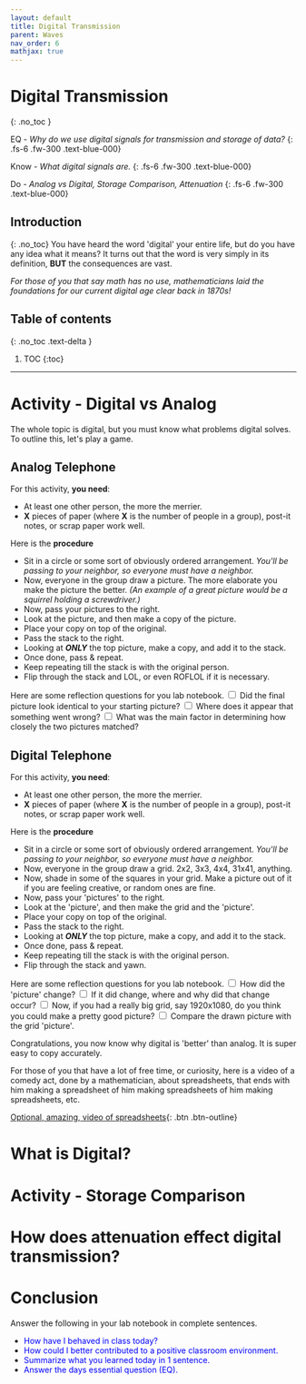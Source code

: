 ```yaml
---
layout: default
title: Digital Transmission
parent: Waves
nav_order: 6
mathjax: true
---
```


# Digital Transmission
{: .no_toc }

EQ - _Why do we use digital signals for transmission and storage of data?_
{: .fs-6 .fw-300 .text-blue-000} 

Know - _What digital signals are._
{: .fs-6 .fw-300 .text-blue-000} 

Do - _Analog vs Digital, Storage Comparison, Attenuation_
{: .fs-6 .fw-300 .text-blue-000}

## Introduction
{: .no_toc}
You have heard the word 'digital' your entire life, but do you have any idea what it means?
It turns out that the word is very simply in its definition, **BUT** the consequences are vast.

_For those of you that say math has no use, mathematicians laid the foundations for our current digital age clear back in 1870s!_

<!-- table of contents for the page -->
## Table of contents
{: .no_toc .text-delta }

1. TOC
{:toc}

---

# Activity - Digital vs Analog
The whole topic is digital, but you must know what problems digital solves.
To outline this, let's play a game.

## Analog Telephone
For this activity, **you need**:
  * At least one other person, the more the merrier.
  * **X** pieces of paper (where **X** is the number of people in a group), post-it notes, or scrap paper work well.
  

Here is the **procedure**
  * Sit in a circle or some sort of obviously ordered arrangement.  _You'll be passing to your neighbor, so everyone must have a neighbor._
  * Now, everyone in the group draw a picture.  The more elaborate you make the picture the better.  _(An example of a great picture would be a squirrel holding a screwdriver.)_
  * Now, pass your pictures to the right.
  * Look at the picture, and then make a copy of the picture.
  * Place your copy on top of the original.
  * Pass the stack to the right.
  * Looking at ***ONLY*** the top picture, make a copy, and add it to the stack.
  * Once done, pass & repeat.
  * Keep repeating till the stack is with the original person.
  * Flip through the stack and LOL, or even ROFLOL if it is necessary.

Here are some reflection questions for you lab notebook.
<label class="tasks-list-item">
  <input type="checkbox" class="tasks-list-cb">
  <span class="tasks-list-mark"></span>
  <span class="tasks-list-desc">
    Did the final picture look identical to your starting picture?
  </span>
</label>
<label class="tasks-list-item">
  <input type="checkbox" class="tasks-list-cb">
  <span class="tasks-list-mark"></span>
  <span class="tasks-list-desc">
    Where does it appear that something went wrong?
  </span>
</label>
<label class="tasks-list-item">
  <input type="checkbox" class="tasks-list-cb">
  <span class="tasks-list-mark"></span>
  <span class="tasks-list-desc">
    What was the main factor in determining how closely the two pictures matched?
  </span>
</label>

## Digital Telephone
For this activity, **you need**:
  * At least one other person, the more the merrier.
  * **X** pieces of paper (where **X** is the number of people in a group), post-it notes, or scrap paper work well.
  

Here is the **procedure**
  * Sit in a circle or some sort of obviously ordered arrangement.  _You'll be passing to your neighbor, so everyone must have a neighbor._
  * Now, everyone in the group draw a grid.  2x2, 3x3, 4x4, 31x41, anything.
  * Now, shade in some of the squares in your grid.  Make a picture out of it if you are feeling creative, or random ones are fine.
  * Now, pass your 'pictures' to the right.
  * Look at the 'picture', and then make the grid and the 'picture'.
  * Place your copy on top of the original.
  * Pass the stack to the right.
  * Looking at ***ONLY*** the top picture, make a copy, and add it to the stack.
  * Once done, pass & repeat.
  * Keep repeating till the stack is with the original person.
  * Flip through the stack and yawn.

Here are some reflection questions for you lab notebook.
<label class="tasks-list-item">
  <input type="checkbox" class="tasks-list-cb">
  <span class="tasks-list-mark"></span>
  <span class="tasks-list-desc">
    How did the 'picture' change?
  </span>
</label>
<label class="tasks-list-item">
  <input type="checkbox" class="tasks-list-cb">
  <span class="tasks-list-mark"></span>
  <span class="tasks-list-desc">
    If it did change, where and why did that change occur?
  </span>
</label>
<label class="tasks-list-item">
  <input type="checkbox" class="tasks-list-cb">
  <span class="tasks-list-mark"></span>
  <span class="tasks-list-desc">
    Now, if you had a really big grid, say 1920x1080, do you think you could make a pretty good picture?
  </span>
</label>
<label class="tasks-list-item">
  <input type="checkbox" class="tasks-list-cb">
  <span class="tasks-list-mark"></span>
  <span class="tasks-list-desc">
    Compare the drawn picture with the grid 'picture'.
  </span>
</label>

Congratulations, you now know why digital is 'better' than analog.
It is super easy to copy accurately.

For those of you that have a lot of free time, or curiosity, here is a video of a comedy act, done by a mathematician, about spreadsheets, that ends with him making a spreadsheet of him making spreadsheets of him making spreadsheets, etc.

[Optional, amazing, video of spreadsheets](https://www.youtube.com/watch?v=UBX2QQHlQ_I){: .btn .btn-outline}



# What is Digital?

# Activity - Storage Comparison

# How does attenuation effect digital transmission?

# Conclusion
Answer the following in your lab notebook in complete sentences.
  * <font color='blue'>How have I behaved in class today?</font>
  * <font color='blue'>How could I better contributed to a positive classroom environment.</font>
  * <font color='blue'>Summarize what you learned today in 1 sentence.</font>
  * <font color='blue'>Answer the days essential question (EQ).</font>